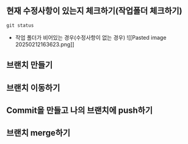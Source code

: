 
## 현재 수정사항이 있는지 체크하기(작업폴더 체크하기)
```
git status
```

- 작업 폴더가 비어있는 경우(수정사항이 없는 경우)
![[Pasted image 20250212163623.png]]

## 브랜치 만들기


## 브랜치 이동하기


## Commit을 만들고 나의 브랜치에 push하기


## 브랜치 merge하기
